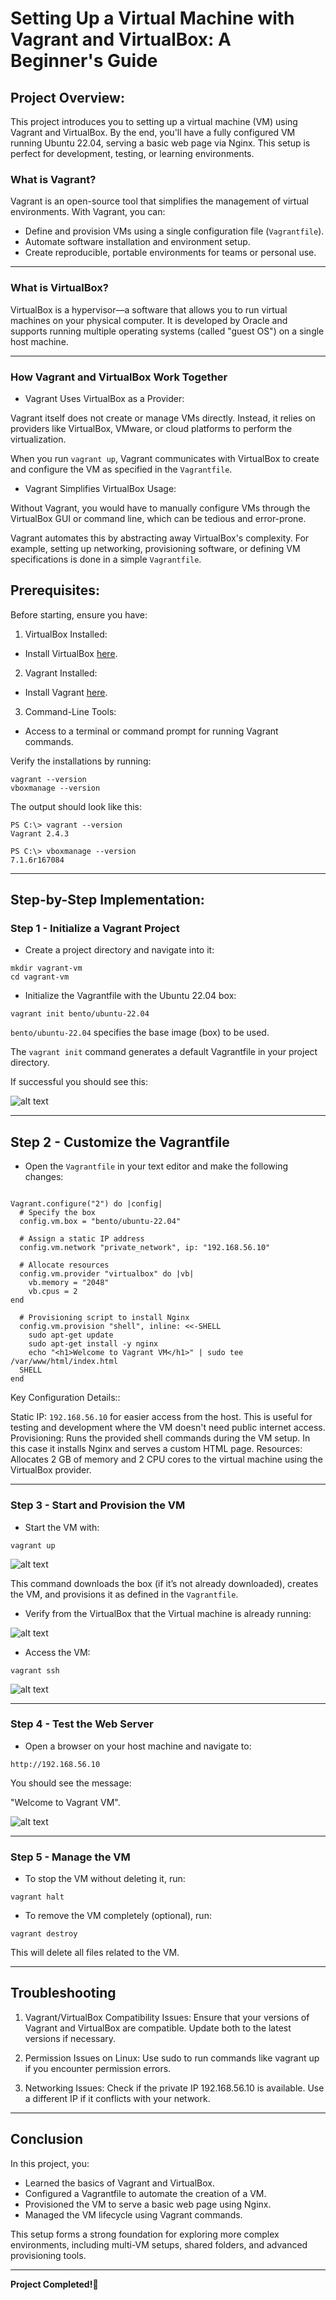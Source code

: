 # Setting Up a Virtual Machine with Vagrant and VirtualBox: A Beginner's Guide

## Project Overview:

This project introduces you to setting up a virtual machine (VM) using Vagrant and VirtualBox. By the end, you'll have a fully configured VM running Ubuntu 22.04, serving a basic web page via Nginx. This setup is perfect for development, testing, or learning environments.

### What is Vagrant?

Vagrant is an open-source tool that simplifies the management of virtual environments. With Vagrant, you can:

- Define and provision VMs using a single configuration file (`Vagrantfile`).
- Automate software installation and environment setup.
- Create reproducible, portable environments for teams or personal use.

---

### What is VirtualBox?

VirtualBox is a hypervisor—a software that allows you to run virtual machines on your physical computer. It is developed by Oracle and supports running multiple operating systems (called "guest OS") on a single host machine.

---

### How Vagrant and VirtualBox Work Together

- Vagrant Uses VirtualBox as a Provider:

 Vagrant itself does not create or manage VMs directly. Instead, it relies on providers like VirtualBox, VMware, or cloud platforms to perform the virtualization.

 When you run `vagrant up`, Vagrant communicates with VirtualBox to create and configure the VM as specified in the `Vagrantfile`.

-  Vagrant Simplifies VirtualBox Usage:

Without Vagrant, you would have to manually configure VMs through the VirtualBox GUI or command line, which can be tedious and error-prone.

Vagrant automates this by abstracting away VirtualBox's complexity. For example, setting up networking, provisioning software, or defining VM specifications is done in a simple `Vagrantfile`.

## Prerequisites:

Before starting, ensure you have:

1. VirtualBox Installed:

- Install VirtualBox [here](https://www.virtualbox.org/).

2. Vagrant Installed:

- Install Vagrant [here](https://developer.hashicorp.com/vagrant/install).

3. Command-Line Tools:

- Access to a terminal or command prompt for running Vagrant commands.

Verify the installations by running:

```
vagrant --version
vboxmanage --version
```

The output should look like this:

```
PS C:\> vagrant --version
Vagrant 2.4.3

PS C:\> vboxmanage --version
7.1.6r167084

```

---

## Step-by-Step Implementation:



### Step 1 - Initialize a Vagrant Project

- Create a project directory and navigate into it:

```
mkdir vagrant-vm
cd vagrant-vm

```

- Initialize the Vagrantfile with the Ubuntu 22.04 box:

``` 
vagrant init bento/ubuntu-22.04

```

`bento/ubuntu-22.04` specifies the base image (box) to be used.

The `vagrant init` command generates a default Vagrantfile in your project directory.

If successful you should see this:

![alt text](image/Vagrantfile%20success.png)

---

## Step 2 - Customize the Vagrantfile

- Open the `Vagrantfile` in your text editor and make the following changes:

```

Vagrant.configure("2") do |config|
  # Specify the box
  config.vm.box = "bento/ubuntu-22.04"

  # Assign a static IP address
  config.vm.network "private_network", ip: "192.168.56.10"

  # Allocate resources
  config.vm.provider "virtualbox" do |vb|
    vb.memory = "2048"
    vb.cpus = 2
end

  # Provisioning script to install Nginx
  config.vm.provision "shell", inline: <<-SHELL
    sudo apt-get update
    sudo apt-get install -y nginx
    echo "<h1>Welcome to Vagrant VM</h1>" | sudo tee /var/www/html/index.html
  SHELL
end

```

Key Configuration Details::

Static IP: `192.168.56.10` for easier access from the host. This is useful for testing and development where the VM doesn't need public internet access.
Provisioning: Runs the provided shell commands during the VM setup. In this case it installs Nginx and serves a custom HTML page.
Resources: Allocates 2 GB of memory and 2 CPU cores to the virtual machine using the VirtualBox provider.

---

### Step 3 - Start and Provision the VM

- Start the VM with:

```
vagrant up

```

![alt text](image/vagrant%20up.png)

This command downloads the box (if it’s not already downloaded), creates the VM, and provisions it as defined in the `Vagrantfile`.

- Verify from the VirtualBox that the Virtual machine is already running:

![alt text](image/vm%20running.png)

- Access the VM:

```
vagrant ssh

```

![alt text](image/access%20the%20vm.png)

---

### Step 4 - Test the Web Server

- Open a browser on your host machine and navigate to:

```
http://192.168.56.10

```

You should see the message:

"Welcome to Vagrant VM".

![alt text](image/welcome%20to%20vagrant.png)

---

### Step 5 - Manage the VM

- To stop the VM without deleting it, run:

```
vagrant halt

```

- To remove the VM completely (optional), run:

```
vagrant destroy

```

This will delete all files related to the VM.

---

## Troubleshooting

1. Vagrant/VirtualBox Compatibility Issues: Ensure that your versions of Vagrant and VirtualBox are compatible. Update both to the latest versions if necessary.

2. Permission Issues on Linux: Use sudo to run commands like vagrant up if you encounter permission errors.

3. Networking Issues: Check if the private IP 192.168.56.10 is available. Use a different IP if it conflicts with your network.

---

## Conclusion

In this project, you:

- Learned the basics of Vagrant and VirtualBox.
- Configured a Vagrantfile to automate the creation of a VM.
- Provisioned the VM to serve a basic web page using Nginx.
- Managed the VM lifecycle using Vagrant commands.

This setup forms a strong foundation for exploring more complex environments, including multi-VM setups, shared folders, and advanced provisioning tools.

---
**Project Completed!🎉**